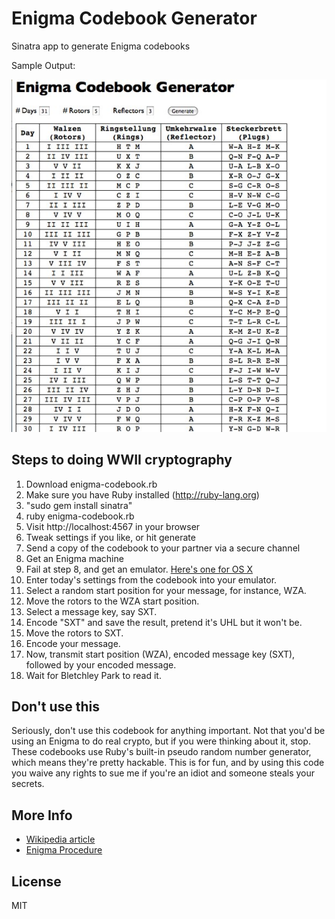 Enigma Codebook Generator
========================

Sinatra app to generate Enigma codebooks

Sample Output:

![sample output](http://github.com/ivey/enigma-codebook/raw/44012531bc262a2b42a7edc69643b3fc6d3b66ed/sample.jpg)


Steps to doing WWII cryptography
------------------------

1. Download enigma-codebook.rb
2. Make sure you have Ruby installed (http://ruby-lang.org)
3. "sudo gem install sinatra"
4. ruby enigma-codebook.rb
5. Visit http://localhost:4567 in your browser
6. Tweak settings if you like, or hit generate
7. Send a copy of the codebook to your partner via a secure channel
8. Get an Enigma machine
9. Fail at step 8, and get an emulator. [Here's one for OS X](http://www.terrylong.org/)
10. Enter today's settings from the codebook into your emulator.
11. Select a random start position for your message, for instance, WZA.
12. Move the rotors to the WZA start position.
13. Select a message key, say SXT.
14. Encode "SXT" and save the result, pretend it's UHL but it won't be.
15. Move the rotors to SXT.
16. Encode your message.
17. Now, transmit start position (WZA), encoded message key (SXT),
    followed by your encoded message.
18. Wait for Bletchley Park to read it.


Don't use this
-----------------

Seriously, don't use this codebook for anything important. Not that
you'd be using an Enigma to do real crypto, but if you were thinking
about it, stop. These codebooks use Ruby's built-in pseudo random
number generator, which means they're pretty hackable. This is for
fun, and by using this code you waive any rights to sue me if you're
an idiot and someone steals your secrets.


More Info
----------------

* [Wikipedia article](http://en.wikipedia.org/wiki/Enigma_machine)
* [Enigma Procedure](http://users.telenet.be/d.rijmenants/en/enigmaproc.htm)


License
-------------
MIT
